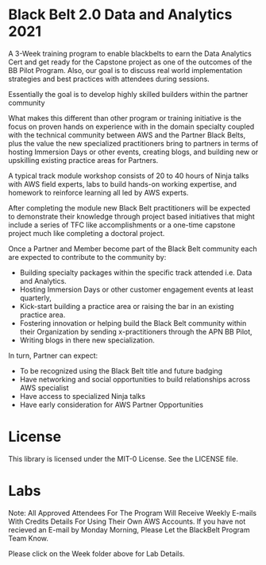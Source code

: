 # Black Belt 2.0 Data and Analytics 2021

A 3-Week training program to enable blackbelts to earn the Data Analytics Cert and get ready for the Capstone project as one of the outcomes of the BB Pilot Program. Also, our goal is to discuss real world implementation strategies and best practices with attendees during sessions.

Essentially the goal is to develop highly skilled builders within the partner community

What makes this different than other program or training initiative is the focus on proven hands on experience with in the domain specialty coupled with the technical community between AWS and the Partner Black Belts, plus the value the new specialized practitioners bring to partners in terms of hosting Immersion Days or other events, creating blogs, and building new or upskilling existing practice areas for Partners.

A typical track module workshop consists of 20 to 40 hours of Ninja talks with AWS field experts, labs to build hands-on working expertise, and homework to reinforce learning all led by AWS experts.

After completing the module new Black Belt practitioners will be expected to demonstrate their knowledge through project based initiatives that might include a series of TFC like accomplishments or a one-time capstone project much like completing a doctoral project.

Once a Partner and Member become part of the Black Belt community each are expected to contribute to the community by:
- Building specialty packages within the specific track attended i.e. Data and Analytics.
- Hosting  Immersion Days or other customer engagement events at least quarterly, 
- Kick-start building a practice area or raising the bar in an existing practice area.
- Fostering innovation or helping build the Black Belt community within their Organization by sending x-practitioners through the APN BB Pilot, 
- Writing blogs in there new specialization. 

In turn, Partner can expect:
- To be recognized using the Black Belt title and future badging
- Have networking and social opportunities to build relationships across AWS specialist
- Have access to specialized Ninja talks
- Have early consideration for AWS Partner Opportunities

# License
This library is licensed under the MIT-0 License. See the LICENSE file.

# Labs

Note: All Approved Attendees For The Program Will Receive Weekly E-mails With Credits Details For Using Their Own AWS Accounts.
If you have not recieved an E-mail by Monday Morning, Please Let the BlackBelt Program Team Know.

Please click on the Week folder above for Lab Details.
